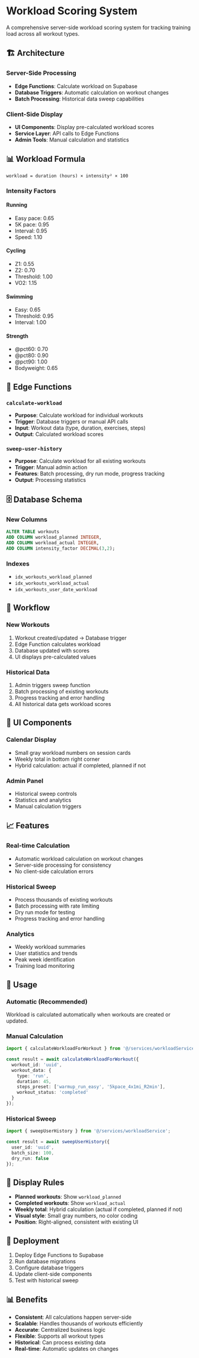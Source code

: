 # Workload Scoring System

A comprehensive server-side workload scoring system for tracking training load across all workout types.

## 🏗️ Architecture

### Server-Side Processing
- **Edge Functions**: Calculate workload on Supabase
- **Database Triggers**: Automatic calculation on workout changes
- **Batch Processing**: Historical data sweep capabilities

### Client-Side Display
- **UI Components**: Display pre-calculated workload scores
- **Service Layer**: API calls to Edge Functions
- **Admin Tools**: Manual calculation and statistics

## 📊 Workload Formula

```
workload = duration (hours) × intensity² × 100
```

### Intensity Factors

#### Running
- Easy pace: 0.65
- 5K pace: 0.95
- Interval: 0.95
- Speed: 1.10

#### Cycling
- Z1: 0.55
- Z2: 0.70
- Threshold: 1.00
- VO2: 1.15

#### Swimming
- Easy: 0.65
- Threshold: 0.95
- Interval: 1.00

#### Strength
- @pct60: 0.70
- @pct80: 0.90
- @pct90: 1.00
- Bodyweight: 0.65

## 🚀 Edge Functions

### `calculate-workload`
- **Purpose**: Calculate workload for individual workouts
- **Trigger**: Database triggers or manual API calls
- **Input**: Workout data (type, duration, exercises, steps)
- **Output**: Calculated workload scores

### `sweep-user-history`
- **Purpose**: Calculate workload for all existing workouts
- **Trigger**: Manual admin action
- **Features**: Batch processing, dry run mode, progress tracking
- **Output**: Processing statistics

## 🗄️ Database Schema

### New Columns
```sql
ALTER TABLE workouts 
ADD COLUMN workload_planned INTEGER,
ADD COLUMN workload_actual INTEGER,
ADD COLUMN intensity_factor DECIMAL(3,2);
```

### Indexes
- `idx_workouts_workload_planned`
- `idx_workouts_workload_actual`
- `idx_workouts_user_date_workload`

## 🔄 Workflow

### New Workouts
1. Workout created/updated → Database trigger
2. Edge Function calculates workload
3. Database updated with scores
4. UI displays pre-calculated values

### Historical Data
1. Admin triggers sweep function
2. Batch processing of existing workouts
3. Progress tracking and error handling
4. All historical data gets workload scores

## 🎯 UI Components

### Calendar Display
- Small gray workload numbers on session cards
- Weekly total in bottom right corner
- Hybrid calculation: actual if completed, planned if not

### Admin Panel
- Historical sweep controls
- Statistics and analytics
- Manual calculation triggers

## 📈 Features

### Real-time Calculation
- Automatic workload calculation on workout changes
- Server-side processing for consistency
- No client-side calculation errors

### Historical Sweep
- Process thousands of existing workouts
- Batch processing with rate limiting
- Dry run mode for testing
- Progress tracking and error handling

### Analytics
- Weekly workload summaries
- User statistics and trends
- Peak week identification
- Training load monitoring

## 🔧 Usage

### Automatic (Recommended)
Workload is calculated automatically when workouts are created or updated.

### Manual Calculation
```typescript
import { calculateWorkloadForWorkout } from '@/services/workloadService';

const result = await calculateWorkloadForWorkout({
  workout_id: 'uuid',
  workout_data: {
    type: 'run',
    duration: 45,
    steps_preset: ['warmup_run_easy', '5kpace_4x1mi_R2min'],
    workout_status: 'completed'
  }
});
```

### Historical Sweep
```typescript
import { sweepUserHistory } from '@/services/workloadService';

const result = await sweepUserHistory({
  user_id: 'uuid',
  batch_size: 100,
  dry_run: false
});
```

## 🎨 Display Rules

- **Planned workouts**: Show `workload_planned`
- **Completed workouts**: Show `workload_actual`
- **Weekly total**: Hybrid calculation (actual if completed, planned if not)
- **Visual style**: Small gray numbers, no color coding
- **Position**: Right-aligned, consistent with existing UI

## 🚀 Deployment

1. Deploy Edge Functions to Supabase
2. Run database migrations
3. Configure database triggers
4. Update client-side components
5. Test with historical sweep

## 📊 Benefits

- **Consistent**: All calculations happen server-side
- **Scalable**: Handles thousands of workouts efficiently
- **Accurate**: Centralized business logic
- **Flexible**: Supports all workout types
- **Historical**: Can process existing data
- **Real-time**: Automatic updates on changes
